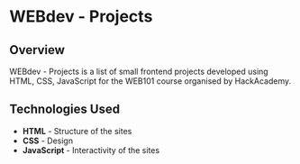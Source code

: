 # WEBdev -  Projects

## Overview
WEBdev -  Projects is a list of small frontend projects developed using HTML, CSS, JavaScript for the WEB101 course organised by HackAcademy.

## Technologies Used
- **HTML** - Structure of the sites
- **CSS** - Design
- **JavaScript** - Interactivity of the sites
